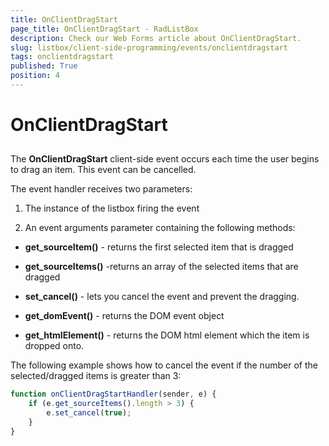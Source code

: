 ```yaml
---
title: OnClientDragStart
page_title: OnClientDragStart - RadListBox
description: Check our Web Forms article about OnClientDragStart.
slug: listbox/client-side-programming/events/onclientdragstart
tags: onclientdragstart
published: True
position: 4
---
```


# OnClientDragStart

## 

The **OnClientDragStart** client-side event occurs each time the user begins to drag an item. This event can be cancelled.

The event handler receives two parameters:

1. The instance of the listbox firing the event

2. An event arguments parameter containing the following methods:

* **get_sourceItem()** - returns the first selected item that is dragged

* **get_sourceItems()** -returns an array of the selected items that are dragged

* **set_cancel()** - lets you cancel the event and prevent the dragging.

* **get_domEvent()** - returns the DOM event object

* **get_htmlElement()** - returns the DOM html element which the item is dropped onto.

The following example shows how to cancel the event if the number of the selected/dragged items is greater than 3:

````JavaScript	
function onClientDragStartHandler(sender, e) {
	if (e.get_sourceItems().length > 3) {
		e.set_cancel(true);
	}
}				
````


